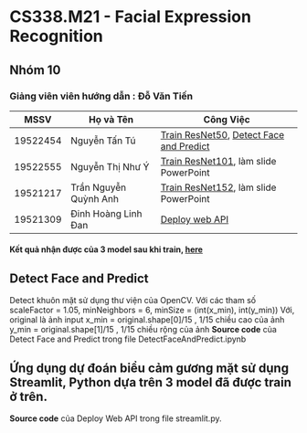 # CS338.M21 - Facial Expression Recognition

## Nhóm 10

### Giảng viên viên hướng dẫn :  Đỗ Văn Tiến
| MSSV       |  Họ và Tên       | Công Việc                               |
| -----------| -------------    |-----------------------------------------|
| 19522454   | Nguyễn Tấn Tú    | [Train ResNet50](https://www.kaggle.com/code/tunguyentan/face-emotion-recognition-using-resnet50), [Detect Face and Predict](https://colab.research.google.com/drive/1Usju5dw62w1DWohTcj_Q7UezgPcG2j1S?usp=sharing) |
| 19522555   | Nguyễn Thị Như Ý | [Train ResNet101](https://www.kaggle.com/code/ynguyenntc/face-emotion-recognition-using-resnet101/notebook?scriptVersionId=98631927), làm slide PowerPoint   |
| 19521217   | Trần Nguyễn Quỳnh Anh | [Train ResNet152](https://www.kaggle.com/code/anhtrnnguynqunh/face-emotion-recognition-using-resnet152), làm slide PowerPoint|
| 19521309   | Đinh Hoàng Linh Đan | [Deploy web API](https://drive.google.com/file/d/1Q_dHGH5G9k5SHwUfKCHIDOgZ0fHA3dNI/view?usp=sharing) |
#### Kết quả nhận được của 3 model sau khi train, [here](https://drive.google.com/drive/folders/1i6WXwbLw936VR_8g6qYCzWL8z_WaHlAN?usp=sharing)

## Detect Face and Predict
Detect khuôn mặt sử dụng thư viện của OpenCV. Với các tham số scaleFactor  = 1.05, minNeighbors =  6, minSize = (int(x_min), int(y_min))
Với, original là ảnh input
     x_min = original.shape[0]/15 , 1/15 chiều cao của ảnh
     y_min = original.shape[1]/15 , 1/15 chiều rộng của ảnh 
**Source code** của Detect Face and Predict trong file DetectFaceAndPredict.ipynb

## Ứng dụng dự đoán biểu cảm gương mặt sử dụng Streamlit, Python dựa trên 3 model đã được train ở trên.
**Source code** của Deploy Web API trong file streamlit.py.

